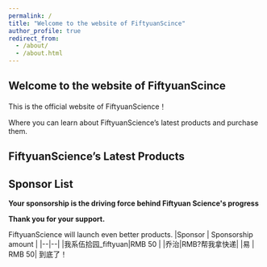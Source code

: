 ```yaml
---
permalink: /
title: "Welcome to the website of FiftyuanScince"
author_profile: true
redirect_from: 
  - /about/
  - /about.html
---
```

## **Welcome to the website of FiftyuanScince**
This is the official website of FiftyuanScience！

Where you can learn about FiftyuanScience’s latest products and purchase them.

## FiftyuanScience’s Latest Products

## Sponsor List

**Your sponsorship is the driving force behind Fiftyuan Science's progress**

**Thank you for your support.**

FiftyuanScience will launch even better products.
|Sponsor  | Sponsorship amount |
|--|--|
|我系伍拾园_fiftyuan|RMB 50  |
|乔治|RMB?帮我拿快递|
|易  |  RMB 50|
到底了！
